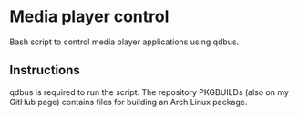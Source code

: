 # Media player control
Bash script to control media player applications using qdbus.

## Instructions
qdbus is required to run the script.
The repository PKGBUILDs (also on my GitHub page) contains files for building an Arch Linux package.
